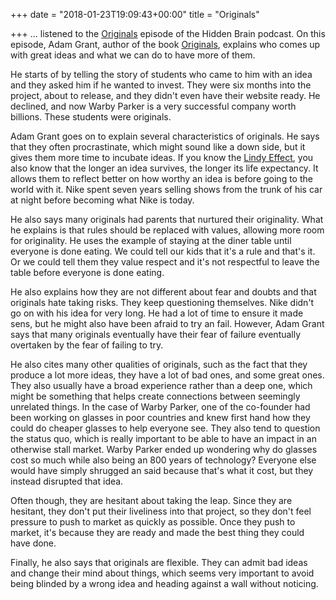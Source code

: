 +++
date = "2018-01-23T19:09:43+00:00"
title = "Originals"

+++
... listened to the [Originals](https://www.npr.org/2016/03/01/468574494/originals-how-to-spot-one-how-to-be-one) episode of the Hidden Brain podcast. On this episode, Adam Grant, author of the book [Originals](https://www.amazon.ca/Originals-How-Non-Conformists-Move-World/dp/0525429565), explains who comes up with great ideas and what we can do to have more of them.

He starts of by telling the story of students who came to him with an idea and they asked him if he wanted to invest. They were six months into the project, about to release, and they didn't even have their website ready. He declined, and now Warby Parker is a very successful company worth billions. These students were originals.

Adam Grant goes on to explain several characteristics of originals. He says that they often procrastinate, which might sound like a down side, but it gives them more time to incubate ideas. If you know the [Lindy Effect](https://en.wikipedia.org/wiki/Lindy_effect), you also know that the longer an idea survives, the longer its life expectancy. It allows them to reflect better on how worthy an idea is before going to the world with it. Nike spent seven years selling shows from the trunk of his car at night before becoming what Nike is today.

He also says many originals had parents that nurtured their originality. What he explains is that rules should be replaced with values, allowing more room for originality. He uses the example of staying at the diner table until everyone is done eating. We could tell our kids that it's a rule and that's it. Or we could tell them they value respect and it's not respectful to leave the table before everyone is done eating.

He also explains how they are not different about fear and doubts and that originals hate taking risks. They keep questioning themselves. Nike didn't go on with his idea for very long. He had a lot of time to ensure it made sens, but he might also have been afraid to try an fail. However, Adam Grant says that many originals eventually have their fear of failure eventually overtaken by the fear of failing to try.

He also cites many other qualities of originals, such as the fact that they produce a lot more ideas, they have a lot of bad ones, and some great ones. They also usually have a broad experience rather than a deep one, which might be something that helps create connections between seemingly unrelated things. In the case of Warby Parker, one of the co-founder had been working on glasses in poor countries and knew first hand how they could do cheaper glasses to help everyone see. They also tend to question the status quo, which is really important to be able to have an impact in an otherwise stall market. Warby Parker ended up wondering why do glasses cost so much while also being an 800 years of technology? Everyone else would have simply shrugged an said because that's what it cost, but they instead disrupted that idea.

Often though, they are hesitant about taking the leap. Since they are hesitant, they don't put their liveliness into that project, so they don't feel pressure to push to market as quickly as possible. Once they push to market, it's because they are ready and made the best thing they could have done.

Finally, he also says that originals are flexible. They can admit bad ideas and change their mind about things, which seems very important to avoid being blinded by a wrong idea and heading against a wall without noticing.